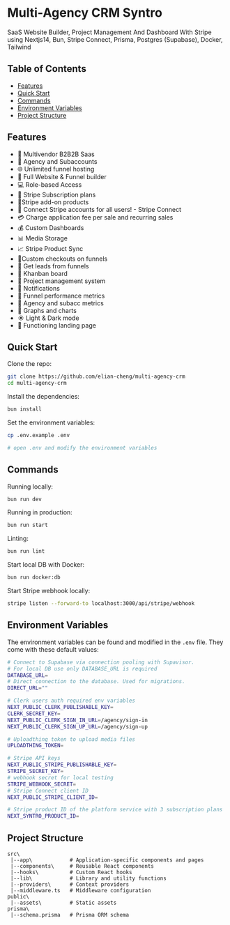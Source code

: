 # Multi-Agency CRM Syntro

SaaS Website Builder, Project Management And Dashboard With Stripe using Nextjs14, Bun, Stripe Connect, Prisma, Postgres (Supabase), Docker, Tailwind

## Table of Contents

- [Features](#features)
- [Quick Start](#quick-start)
- [Commands](#commands)
- [Environment Variables](#environment-variables)
- [Project Structure](#project-structure)

## Features

- 🤯 Multivendor B2B2B Saas
- 🏢 Agency and Subaccounts
- 🌐 Unlimited funnel hosting
- 🚀 Full Website & Funnel builder
- 💻 Role-based Access
- 🔄 Stripe Subscription plans
- 🛒Stripe add-on products
- 🔐 Connect Stripe accounts for all users! - Stripe Connect
- 💳 Charge application fee per sale and recurring sales
- 💰 Custom Dashboards
- 📊 Media Storage
- 📈 Stripe Product Sync
- 📌Custom checkouts on funnels
- 📢 Get leads from funnels
- 🎨 Khanban board
- 📂 Project management system
- 🔗 Notifications
- 📆 Funnel performance metrics
- 🧾 Agency and subacc metrics
- 🌙 Graphs and charts
- ☀️ Light & Dark mode
- 📄 Functioning landing page

## Quick Start

Clone the repo:

```bash
git clone https://github.com/elian-cheng/multi-agency-crm
cd multi-agency-crm
```

Install the dependencies:

```bash
bun install
```

Set the environment variables:

```bash
cp .env.example .env

# open .env and modify the environment variables
```

## Commands

Running locally:

```bash
bun run dev
```

Running in production:

```bash
bun run start
```

Linting:

```bash
bun run lint
```

Start local DB with Docker:

```bash
bun run docker:db
```

Start Stripe webhook locally:

```bash
stripe listen --forward-to localhost:3000/api/stripe/webhook
```

## Environment Variables

The environment variables can be found and modified in the `.env` file. They come with these default values:

```bash
# Connect to Supabase via connection pooling with Supavisor.
# For local DB use only DATABASE_URL is required
DATABASE_URL=
# Direct connection to the database. Used for migrations.
DIRECT_URL=""

# Clerk users auth required env variables
NEXT_PUBLIC_CLERK_PUBLISHABLE_KEY=
CLERK_SECRET_KEY=
NEXT_PUBLIC_CLERK_SIGN_IN_URL=/agency/sign-in
NEXT_PUBLIC_CLERK_SIGN_UP_URL=/agency/sign-up

# Uploadthing token to upload media files
UPLOADTHING_TOKEN=

# Stripe API keys
NEXT_PUBLIC_STRIPE_PUBLISHABLE_KEY=
STRIPE_SECRET_KEY=
# webhook secret for local testing
STRIPE_WEBHOOK_SECRET=
# Stripe Connect client ID
NEXT_PUBLIC_STRIPE_CLIENT_ID=

# Stripe product ID of the platform service with 3 subscription plans
NEXT_SYNTRO_PRODUCT_ID=
```

## Project Structure

```
src\
 |--app\            # Application-specific components and pages
 |--components\     # Reusable React components
 |--hooks\          # Custom React hooks
 |--lib\            # Library and utility functions
 |--providers\      # Context providers
 |--middleware.ts   # Middleware configuration
public\
 |--assets\         # Static assets
prisma\
 |--schema.prisma   # Prisma ORM schema
```
